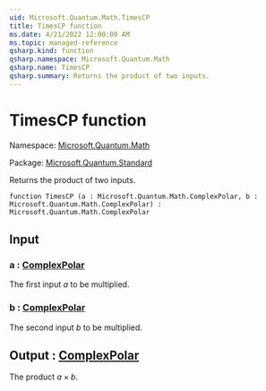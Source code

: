 ```yaml
---
uid: Microsoft.Quantum.Math.TimesCP
title: TimesCP function
ms.date: 4/21/2022 12:00:00 AM
ms.topic: managed-reference
qsharp.kind: function
qsharp.namespace: Microsoft.Quantum.Math
qsharp.name: TimesCP
qsharp.summary: Returns the product of two inputs.
---
```


# TimesCP function

Namespace: [Microsoft.Quantum.Math](xref:Microsoft.Quantum.Math)

Package: [Microsoft.Quantum.Standard](https://nuget.org/packages/Microsoft.Quantum.Standard)


Returns the product of two inputs.

```qsharp
function TimesCP (a : Microsoft.Quantum.Math.ComplexPolar, b : Microsoft.Quantum.Math.ComplexPolar) : Microsoft.Quantum.Math.ComplexPolar
```


## Input

### a : [ComplexPolar](xref:Microsoft.Quantum.Math.ComplexPolar)

The first input $a$ to be multiplied.


### b : [ComplexPolar](xref:Microsoft.Quantum.Math.ComplexPolar)

The second input $b$ to be multiplied.



## Output : [ComplexPolar](xref:Microsoft.Quantum.Math.ComplexPolar)

The product $a \times b$.